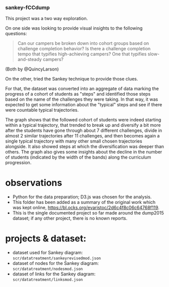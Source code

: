 ### sankey-fCCdump

This project was a two way exploration.

On one side was looking to provide visual insights to the following questions:
> Can our campers be broken down into cohort groups based on challenge completion behavior?
> Is there a challenge completion tempo that typifies high-achieving campers? One that typifies slow-and-steady campers?

(Both by @QuincyLarson)

On the other, tried the Sankey technique to provide those clues.

For that, the dataset was converted into an aggregate of data marking the progress of a cohort of students as "steps" and identified those steps based on the name of the challenges they were taking. In that way, it was expected to get some information about the "typical" steps and see if there were countable typical trajectories.

The graph shows that the followed cohort of students were indeed starting within a typical trajectory, that trended to break up and diversify a bit more after the students have gone through about 7 different challenges, divide in almost 2 similar trajectories after 11 challenges, and then becomes again a single typical trajectory with many other small chosen trajectories alongside. It also showed steps at which the diversification was deeper than others. The graph also gives some insights about the decline in the number of students (indicated by the width of the bands) along the curriculum progression. 


# observations

* Python for the data preparation; D3.js was chosen for the analysis.
* This folder has been added as a summary of the original work which was kept online, https://bl.ocks.org/evaristoc/2d6c4f8c06c64768f119.
* This is the single documented project so far made around the dump2015 dataset; if any other project, there is no known reports.

# projects & dataset:

* dataset used for Sankey diagram: `scr/datatreatment/sankeyrevisedmod.json`
* dataset of nodes for the Sankey diagram: `scr/datatreatment/nodesmod.json`
* dataset of links for the Sankey diagram: `scr/datatreatment/linksmod.json`
